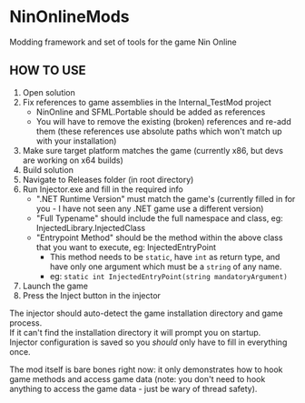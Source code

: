 # NinOnlineMods #
Modding framework and set of tools for the game Nin Online

## HOW TO USE ##
1. Open solution
2. Fix references to game assemblies in the Internal_TestMod project
    * NinOnline and SFML.Portable should be added as references
    * You will have to remove the existing (broken) references and re-add them (these references use absolute paths which won't match up with your installation)
3. Make sure target platform matches the game (currently x86, but devs are working on x64 builds)
4. Build solution
5. Navigate to Releases folder (in root directory)
6. Run Injector.exe and fill in the required info
    * ".NET Runtime Version" must match the game's (currently filled in for you - I have not seen any .NET game use a different version)
    * "Full Typename" should include the full namespace and class, eg: InjectedLibrary.InjectedClass
    * "Entrypoint Method" should be the method within the above class that you want to execute, eg: InjectedEntryPoint
        * This method needs to be `static`, have `int` as return type, and have only one argument which must be a `string` of any name.
        * eg: `static int InjectedEntryPoint(string mandatoryArgument)`
7. Launch the game
8. Press the Inject button in the injector

The injector should auto-detect the game installation directory and game process.  
If it can't find the installation directory it will prompt you on startup.  
Injector configuration is saved so you *should* only have to fill in everything once.

The mod itself is bare bones right now: it only demonstrates how to hook game methods and access game data (note: you don't need to hook anything to access the game data - just be wary of thread safety).